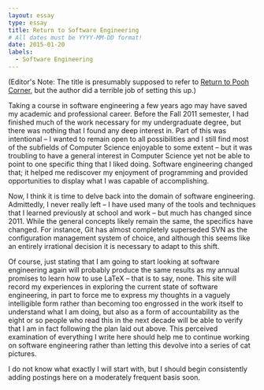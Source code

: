 ```yaml
---
layout: essay
type: essay
title: Return to Software Engineering
# All dates must be YYYY-MM-DD format!
date: 2015-01-20
labels:
  - Software Engineering
---
```


(Editor's Note: The title is presumably supposed to refer to [Return to Pooh Corner](https://youtu.be/_iV4mol-Otw), but the author did a terrible job of setting this up.)

Taking a course in software engineering a few years ago may have saved my academic and professional career.  Before the Fall 2011 semester, I had finished much of the work necessary for my undergraduate degree, but there was nothing that I found any deep interest in.  Part of this was intentional – I wanted to remain open to all possibilities and I still find most of the subfields of Computer Science enjoyable to some extent – but it was troubling to have a general interest in Computer Science yet not be able to point to one specific thing that I liked doing.  Software engineering changed that; it helped me rediscover my enjoyment of programming and provided opportunities to display what I was capable of accomplishing.  

Now, I think it is time to delve back into the domain of software engineering.  Admittedly, I never really left – I have used many of the tools and techniques that I learned previously at school and work – but much has changed since 2011.  While the general concepts likely remain the same, the specifics have changed.  For instance, Git has almost completely superseded SVN as the configuration management system of choice, and although this seems like an entirely irrational decision it is necessary to adapt to this shift. 

Of course, just stating that I am going to start looking at software engineering again will probably produce the same results as my annual promises to learn how to use LaTeX – that is to say, none.  This site will record my experiences in exploring the current state of software engineering, in part to force me to express my thoughts in a vaguely intelligible form rather than becoming too engrossed in the work itself to understand what I am doing, but also as a form of accountability as the eight or so people who read this in the next decade will be able to verify that I am in fact following the plan laid out above.  This perceived examination of everything I write here should help me to continue working on software engineering rather than letting this devolve into a series of cat pictures.  

I do not know what exactly I will start with, but I should begin consistently adding postings here on a moderately frequent basis soon. 
